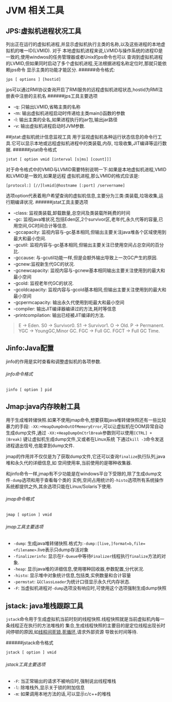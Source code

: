 # JVM 相关工具

## JPS:虚拟机进程状况工具
列出正在运行的虚拟机进程,并显示虚拟机执行主类的名称,以及这些进程的本地虚拟机的唯一ID(LVMID). 对于
本地虚拟机进程来说,LVMID与操作系统的进程ID是一致的,使用windwos的任务管理器或者Unix的ps命令也可以
查询到虚拟机进程的LVMID,但如果同时启动了多个虚拟机进程,无法根据进程名称定位时,那就只能依赖jps命令
显示主类的功能才能区分.
######命令格式:
```
jps [ options ] [hostid]
```
jps可以通过RMI协议查询开启了RMI服务的远程虚拟机进程状态,hostid为RMI注册表中注册的主机名
######jps工具主要选项
* -q: 只输出LVMID,省略主类的名称
* -m: 输出虚拟机进程启动时传递给主类main()函数的参数
* -l: 输出主类的全名,如果进程执行的jar包,输出jar路径
* -v: 输出虚拟机进程启动时JVM参数.

##jstat:虚拟机统计信息监视工具
用于监视虚拟机各种运行状态信息的命令行工具.它可以显示本地或远程虚拟机进程中的类装载,内存,
垃圾收集,JIT编译等运行数据.
######jstat命令格式
```
jstat [ option vmid [interval [s|ms] [count]]]
```
对于命令格式中的VMID与LVMID需要特别说明一下:如果是本地虚拟机进程,VMID和LVMID是一致的,如果是远程
虚拟机进程,那么VMID的格式应该是:
```
[protocol:] [//]lvmid[@hostname [:port] /servername]
```
选项option代表着用户希望查询的虚拟机信息,主要分为三类:类装载,垃圾收集,运行期编译状况.
######jstat工具主要选项
* -class: 监视类装载,卸载数量,总空间及类装载所耗费的时间
* -gc: 监视java堆状况,包括Eden区,2个survivor区,老年代,永久代等的容量,已用空间,GC时间合计等信息.
* -gccapacity: 监视内容与-gc基本相同,但输出主要关注java堆各个区域使用到最大和最小空间.
* -gcutil: 监视内容与-gc基本相同,但输出主要关注已使用空间占总空间的百分比.
* -gccause: 与-gcutil功能一样,但是会额外输出导致上一次GC产生的原因.
* -gcnew:监视新生代GC的状况.
* -gcnewcapacity: 监视内容与-gcnew基本相同输出主要关注使用到的最大和最小空间
* -gcold: 监视老年代GC的状况.
* -gcoldcapacity: 监视内容与-gcold基本相同,但输出主要关注使用到的最大和最小空间
* -gcpermcapacity: 输出永久代使用到呃最大和最小空间
* -compiler: 输出JIT编译器编译过的方法,耗时等信息
* -printcompilation: 输出已经被JIT编译的方法.

> E -> Eden. S0 -> Survivor0. S1 -> Survivor1. O -> Old. P -> Permanent. YGC -> YoungGC,Minor GC.
> FGC  -> Full GC. FGCT -> Full GC Time.

## Jinfo:Java配置
jinfo的作用是实时查看和调整虚拟机的各项参数.
###### jinfo命令格式
```
jinfo [ option ] pid
```

## Jmap:java内存映射工具
用于生成堆转储快照.如果不使用jmap命令,想要获取java堆转储快照还有一些比较暴力的手段:
`-XX:+HeapDumpOnOutOfMemoryError`,可以让虚拟机在OOM异常自动生成dump文件,通过
`-XX:+HeapDumpOnCtrlBreak`参数则可以使用`[CTRL] + [Break]` 键让虚拟机生成dump文件,又或者在Linux系统
下通过`kill -3`命令发送进程退出信号,也能拿到dump文件.

jmap的作用并不仅仅是为了获取dump文件,它还可以查询`finalize`执行队列,java堆和永久代的详细信息,如
空间使用率,当前使用的是哪种收集器.

和jinfo命令一样,jmap有不少功能是在windows平台下受限的,除了生成dump文件`-dump`选项和用于查看每个类的
实例,空间占用统计的`-histo`选项所有系统操作系统都提供之外,其余选项只能在Linux/Solaris下使用.

###### jmap命令格式
```
jmap [ option ] vmid
```

###### jmap工具主要选项
* `-dump`: 生成java堆转储快照.格式为:`-dump:[live,]format=b,file=<filename>`.live表示只dump存活对象
* `-finalizerinfo`: 显示在`F-Queue`中等待`Finalizer`线程执行`finalize`方法的对象.
* `-heap`: 显示java堆的详细信息,使用哪种回收器,参数配置,分代状况.
* `-histo`: 显示堆中对象统计信息,包括类,实例数量和合计容量
* `-permstat`: 以`ClassLoader`为统计口径显示永久代内存状态.
* `-F`: 当虚拟机进程对`-dump`选项没有响应时,可使用这个选项强制生成dump快照

## jstack: java堆栈跟踪工具
`jstack`命令用于生成虚拟机当前时刻的线程快照.线程快照就是当前虚拟机内每一条线程正在执行的方法堆栈的
集合,生成线程快照的主要目的是定位线程出现长时间停顿的原因,如[线程间死锁](),[死循环](),请求外部资源
导致长时间等待.

######jstack命令格式
```
jstack [ option ] vmid
```

###### jstack工具主要选项
* `-F`: 当正常输出的请求不被响应时,强制说出线程堆栈
* `-l`: 除堆栈外,显示关于锁的附加信息
* `-m`: 如果调用本地方法的话,可以显示c/c++的堆栈

